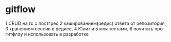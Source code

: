 # gitflow
1 CRUD на го с постгрес 
2 кэшированием(редис) ответа от репозитория, 
3 хранением сессии в редисе, 
4 Юнит и 
5 мок тестами, 
6 почитать про гитфлоу и использовать в разработке
